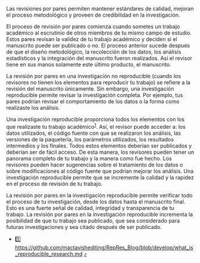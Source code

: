 Las revisiones por pares permiten mantener estándares de calidad, mejoran el proceso metodológico y
proveen de credibilidad en la investigación.

El proceso de revisión por pares comienza cuando sometes un trabajo académico al escrutinio de otros
miembros de tu mismo campo de estudio. Estos pares revisan la validez de tu trabajo académico y
deciden si el manuscrito puede ser publicado o no. El proceso anterior sucede después de que el
diseño metodológico, la recolección de los datos, los análisis estadísticos y la integración del
manuscrito fueron realizados. Así el revisor tiene en sus manos solamente este último producto, el
manuscrito.

La revisión por pares en una investigación no reproducible (cuando los revisores no tienen los
elementos para reproducir tu trabajo) se refiere a la revisión del manuscrito únicamente. Sin
embargo, una investigación reproducible permite revisar la investigación completa. Por ejemplo, tus
pares podrían revisar el comportamiento de los datos o la forma como realizaste los análisis.

Una investigación reproducible proporciona todos los elementos con los que realizaste tu trabajo
académico<sup id = "1">[1](#rep-res)</sup>. Así, el revisor puede acceder a: los datos utilizados,
el código fuente con que se realizaron los análisis, las versiones de la paquetería, los parámetros
utilizados, los resultados intermedios y los finales. Todos estos elementos deberían ser publicados
y deberían ser de fácil acceso. De esta manera, los revisores pueden tener un panorama completo de
tu trabajo y la manera como fue hecho. Los revisores pueden hacer sugerencias sobre el tratamiento
de los datos o sobre modificaciones al código fuente que podrían mejorar los análisis. Una
investigación reproducible permite que se incremente la calidad y la rapidez en el proceso de
revisión de tu trabajo.

La revisión por pares en la investigación reproducible permite verificar todo el proceso de tu
investigación, desde los datos hasta el manuscrito final. Esto es una fuerte señal de calidad,
integridad y transparencia de tu trabajo. La revisión por pares en la investigación reproducible
incrementa la posibilidad de que tu trabajo sea publicado, que sea considerado para futuras
investigaciones y sea citado después de ser publicado.

- <a name="rep-res">1️⃣</a>
  https://github.com/mactavishediting/RepRes_Blog/blob/develop/what_is_reproducible_research.md
  [⤴️](#1)
